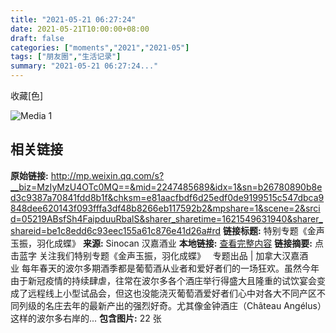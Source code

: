 ```yaml
---
title: "2021-05-21 06:27:24"
date: 2021-05-21T10:00:00+08:00
draft: false
categories: ["moments","2021","2021-05"]
tags: ["朋友圈","生活记录"]
summary: "2021-05-21 06:27:24..."
---
```


收藏[色]

![Media 1](/Moments/photos/2021-05-21/202105210627240.jpg)

## 相关链接

**原始链接:** http://mp.weixin.qq.com/s?__biz=MzIyMzU4OTc0MQ==&mid=2247485689&idx=1&sn=b26780890b8ed3c9387a70841fdd8b1f&chksm=e81aacfbdf6d25edf0de9199515c547dbca9848dee620143f093fffa3df48b8266eb117592b2&mpshare=1&scene=2&srcid=05219ABsfSh4FaipduuRbalS&sharer_sharetime=1621549631940&sharer_shareid=be1c8edd6c93eec155a61c876e41d26a#rd
**链接标题:** 特别专题《金声玉振，羽化成蝶》
**来源:** Sinocan 汉嘉酒业
**本地链接:** [查看完整内容](/link_content/2021/05/2021-05-21/link_content/)
**链接摘要:** 点击蓝字 关注我们特别专题《金声玉振，羽化成蝶》   专题出品 | 加拿大汉嘉酒业 每年春天的波尔多期酒季都是葡萄酒从业者和爱好者们的一场狂欢。虽然今年由于新冠疫情的持续肆虐，往常在波尔多各个酒庄举行得盛大且隆重的试饮宴会变成了远程线上小型试品会，但这也没能浇灭葡萄酒爱好者们心中对各大不同产区不同列级的名庄去年的最新产出的强烈好奇。尤其像金钟酒庄（Château Angélus）这样的波尔多右岸的...
**包含图片:** 22 张


